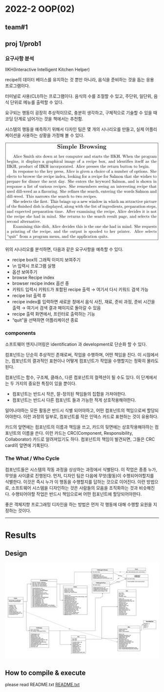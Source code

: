 # 2022-2 OOP(02)
## team#1
## proj 1/prob1

### 요구사항 분석

IIKH(Interactive Intelligent Kitchen Helper)

recipe의 데이터 베이스를 유지하는 것 뿐만 아니라, 음식을 준비하는 것을 돕는 응용 프로그램이다. 

터미널로 사용(CLI)하는 프로그램이다. 음식의 수를 조절할 수 있고, 주단위, 일단위, 음식 단위로 메뉴를 출력할 수 있다. 

요구되는 행동이 굉장히 추상적이므로, 충분히 생각하고, 구체적으로 기술할 수 있을 때 코딩 단계로 넘어가는 것을 책에서는 추천함.

시스템의 행동을 예측하기 위해서 다자인 팀은 몇 개의 시나리오를 만들고, 실제 어플리케이션을 사용하는 상황을 가정해 볼 수 있다.

![IIKH Scenario](/readme_assets/iikh_scenario.png)

위의 시나리오를 분석하면, 다음과 같은 요구사항을 예측할 수 있다.

- recipe box의 그래픽 이미지 보여주기
- \n 입력시 프로그램 실행
- 옵션 보여주기
- browse Recipe index
- browser recipe index 옵션 중
- 키워드 입력시 키워드가 포함된 recipe 출력 → 여기서 다시 키워드 검색 가능
- recipe list 출력 후
- recipe index를 입력하면 새로운 창에서 음식 사진, 재료, 준비 과정, 준비 시간을 출력 → 여기서 검색 결과 페이지로 돌아갈 수 있음
- recipe 출력 화면에서, 프린터로 출력하는 기능
- “quit”을 선택하면 어플리케이션 종료

### components

소프트웨어 엔지니어링은 identification 과 development로 단순화 할 수 있다. 

컴포넌트는 단순히 추상적인 존재로써, 작업을 수행하며, 어떤 책임을 진다. 이 시점에서는, 컴포넌트의 결과적인 표현이나 어떻게 컴포넌트가 작업을 수행할지는 정확히 몰라도 된다.

컴포넌트는 함수, 구조체, 클래스, 다른 컴포넌트의 컬렉션이 될 수도 있다. 이 단계에서는 두 가지의 중요한 특징이 있을 뿐이다.

- 컴포넌트는 반드시 작은, 잘-정의된 책임들의 집합을 가져야한다.
- 컴포넌트는 반드시 다른 컴포넌트 들과 가능한 적게 상호작용해야한다.

일어나야하는 모든 활동은 반드시 식별 되어야하고, 어떤 컴포넌트의 책임으로써 할당되어야한다. 이런 과정의 일부로, 컴포넌트를 작은 인덱스 카드로 표현하는 것이 유용하다. 

카드의 앞면에는 컴포넌트의 이름과 책임을 쓰고, 카드의 뒷면에는 상호작용해야하는 컴포넌트의 이름을 쓴다. 이런 카드는 CRC(Component, Responsibility, Collaborator) 카드로 알려져있기도 하다. 컴포넌트의 책임이 발견되면, 그들은 CRC card의 앞면에 기록된다.

### The What / Who Cycle
컴포넌트들은 시스템의 작동 과정을 상상하는 과정에서 식별된다.
이 작업은 종종 누가, 무엇을 사이클로 진행된다.
먼저, 디자인 팀은 다음에 무엇(활동)이 수행되어야할지를 식별한다. 이것은 즉시 누가 이 행동을 수행할지를
답하는 것으로 이어진다. 이런 방법으로, 소프트웨어 시스템을 디자인하는 것은 사람들의 모음을 조직화하는 것과
비슷해진다. 수행되어야할 작업은 반드시 책임으로써 어떤 컴포넌트에 할당되어야한다.

좋은 객체지향 프로그래밍 디자인을 하는 방법은 먼저 각 행동에 대해 수행할 요원을 지정하는 것이다.

---

# Results
## Design 
![Class Diagram](/readme_assets/IIKH.png)

## How to compile & execute
please read README.txt
[README.txt](/readme_assets/README.txt)